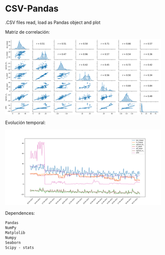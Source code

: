 # CSV-Pandas
.CSV files read, load as Pandas object and plot


Matriz de correlación:
<p align="center">
  <img width=850 src="correlationMatrix.png"/>
 </p>

Evolución temporal:
<p align="center">
  <img width=850 src="temporalVariationPlot.png"/>
 </p>


Dependences:

    Pandas
    NumPy
    Matplolib
    Numpy
    Seaborn
    Scipy - stats

